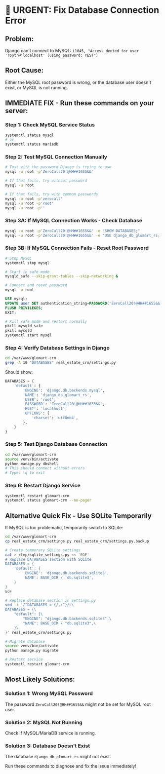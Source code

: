 # 🚨 URGENT: Fix Database Connection Error

## Problem: 
Django can't connect to MySQL: `(1045, "Access denied for user 'root'@'localhost' (using password: YES)")`

## Root Cause:
Either the MySQL root password is wrong, or the database user doesn't exist, or MySQL is not running.

## IMMEDIATE FIX - Run these commands on your server:

### Step 1: Check MySQL Service Status
```bash
systemctl status mysql
# or
systemctl status mariadb
```

### Step 2: Test MySQL Connection Manually
```bash
# Test with the password Django is trying to use
mysql -u root -p'ZeroCall20!@HH##1655&&'

# If that fails, try without password
mysql -u root

# If that fails, try with common passwords
mysql -u root -p'zerocall'
mysql -u root -p'root'
mysql -u root -p''
```

### Step 3A: If MySQL Connection Works - Check Database
```bash
mysql -u root -p'ZeroCall20!@HH##1655&&' -e "SHOW DATABASES;"
mysql -u root -p'ZeroCall20!@HH##1655&&' -e "USE django_db_glomart_rs; SHOW TABLES;"
```

### Step 3B: If MySQL Connection Fails - Reset Root Password
```bash
# Stop MySQL
systemctl stop mysql

# Start in safe mode
mysqld_safe --skip-grant-tables --skip-networking &

# Connect and reset password
mysql -u root
```

```sql
USE mysql;
UPDATE user SET authentication_string=PASSWORD('ZeroCall20!@HH##1655&&') WHERE User='root';
FLUSH PRIVILEGES;
EXIT;
```

```bash
# Kill safe mode and restart normally
pkill mysqld_safe
pkill mysqld
systemctl start mysql
```

### Step 4: Verify Database Settings in Django
```bash
cd /var/www/glomart-crm
grep -A 10 "DATABASES" real_estate_crm/settings.py
```

Should show:
```python
DATABASES = {
    'default': {
        'ENGINE': 'django.db.backends.mysql',
        'NAME': 'django_db_glomart_rs',
        'USER': 'root',
        'PASSWORD': 'ZeroCall20!@HH##1655&&',
        'HOST': 'localhost',
        'OPTIONS': {
            'charset': 'utf8mb4',
        },
    }
}
```

### Step 5: Test Django Database Connection
```bash
cd /var/www/glomart-crm
source venv/bin/activate
python manage.py dbshell
# This should connect without errors
# Type: \q to exit
```

### Step 6: Restart Django Service
```bash
systemctl restart glomart-crm
systemctl status glomart-crm --no-pager
```

## Alternative Quick Fix - Use SQLite Temporarily
If MySQL is too problematic, temporarily switch to SQLite:

```bash
cd /var/www/glomart-crm
cp real_estate_crm/settings.py real_estate_crm/settings.py.backup

# Create temporary SQLite settings
cat > /tmp/sqlite_settings.py << 'EOF'
# Replace DATABASES section with SQLite
DATABASES = {
    'default': {
        'ENGINE': 'django.db.backends.sqlite3',
        'NAME': BASE_DIR / 'db.sqlite3',
    }
}
EOF

# Replace database section in settings.py
sed -i '/^DATABASES = {/,/^}/c\
DATABASES = {\
    "default": {\
        "ENGINE": "django.db.backends.sqlite3",\
        "NAME": BASE_DIR / "db.sqlite3",\
    }\
}' real_estate_crm/settings.py

# Migrate database
source venv/bin/activate
python manage.py migrate

# Restart service
systemctl restart glomart-crm
```

## Most Likely Solutions:

### Solution 1: Wrong MySQL Password
The password `ZeroCall20!@HH##1655&&` might not be set for MySQL root user.

### Solution 2: MySQL Not Running
Check if MySQL/MariaDB service is running.

### Solution 3: Database Doesn't Exist
The database `django_db_glomart_rs` might not exist.

Run these commands to diagnose and fix the issue immediately!